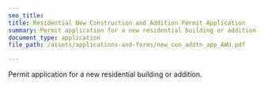 ```yaml
---
seo_title: 
title: Residential New Construction and Addition Permit Application
summary: Permit application for a new residential building or addition.
document_type: application
file_path: /assets/applications-and-forms/new_con_addtn_app_AWU.pdf

---
```

Permit application for a new residential building or addition.
